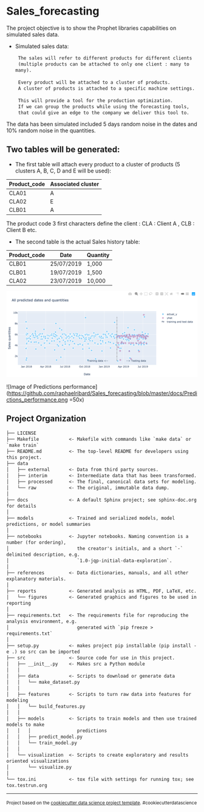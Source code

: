 Sales_forecasting
==============================

The project objective is to show the Prophet libraries capabilities on simulated sales data.

-  Simulated sales data:

        The sales will refer to different products for different clients
        (multiple products can be attached to only one client : many to many). 
        
        Every product will be attached to a cluster of products. 
        A cluster of products is attached to a specific machine settings. 
        
        This will provide a tool for the production optimization. 
        If we can group the products while using the forecasting tools,
        that could give an edge to the company we deliver this tool to.
        
The data has been simulated included 5 days random noise in the dates and 10% random noise in the quantities.

## Two tables will be generated:
- The first table will attach every product to a cluster of products (5 clusters A, B, C, D and E will be used):

| Product_code  |  Associated cluster |
|---|---|
| CLA01  |  A  |
| CLA02  |   E  |
| CLB01  |   A  |

The product code 3 first characters define the client : CLA : Client A , CLB : Client B etc.

- The second table is the actual Sales history table:

| Product_code  | Date  |  Quantity |
|---|---|---|
|  CLB01 | 25/07/2019  | 1,000  |
|  CLB01 | 19/07/2019  |  1,500 |
|   CLA02 | 23/07/2019  |  10,000 |


![Image of Predicted sales](https://github.com/raphaelribard/Sales_forecasting/blob/master/docs/Predicted_sales.png)



![Image of Predictions performance](https://github.com/raphaelribard/Sales_forecasting/blob/master/docs/Predictions_performance.png =50x)

Project Organization
------------

    ├── LICENSE
    ├── Makefile           <- Makefile with commands like `make data` or `make train`
    ├── README.md          <- The top-level README for developers using this project.
    ├── data
    │   ├── external       <- Data from third party sources.
    │   ├── interim        <- Intermediate data that has been transformed.
    │   ├── processed      <- The final, canonical data sets for modeling.
    │   └── raw            <- The original, immutable data dump.
    │
    ├── docs               <- A default Sphinx project; see sphinx-doc.org for details
    │
    ├── models             <- Trained and serialized models, model predictions, or model summaries
    │
    ├── notebooks          <- Jupyter notebooks. Naming convention is a number (for ordering),
    │                         the creator's initials, and a short `-` delimited description, e.g.
    │                         `1.0-jqp-initial-data-exploration`.
    │
    ├── references         <- Data dictionaries, manuals, and all other explanatory materials.
    │
    ├── reports            <- Generated analysis as HTML, PDF, LaTeX, etc.
    │   └── figures        <- Generated graphics and figures to be used in reporting
    │
    ├── requirements.txt   <- The requirements file for reproducing the analysis environment, e.g.
    │                         generated with `pip freeze > requirements.txt`
    │
    ├── setup.py           <- makes project pip installable (pip install -e .) so src can be imported
    ├── src                <- Source code for use in this project.
    │   ├── __init__.py    <- Makes src a Python module
    │   │
    │   ├── data           <- Scripts to download or generate data
    │   │   └── make_dataset.py
    │   │
    │   ├── features       <- Scripts to turn raw data into features for modeling
    │   │   └── build_features.py
    │   │
    │   ├── models         <- Scripts to train models and then use trained models to make
    │   │   │                 predictions
    │   │   ├── predict_model.py
    │   │   └── train_model.py
    │   │
    │   └── visualization  <- Scripts to create exploratory and results oriented visualizations
    │       └── visualize.py
    │
    └── tox.ini            <- tox file with settings for running tox; see tox.testrun.org


--------

<p><small>Project based on the <a target="_blank" href="https://drivendata.github.io/cookiecutter-data-science/">cookiecutter data science project template</a>. #cookiecutterdatascience</small></p>
